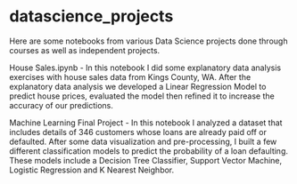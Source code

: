 # datascience_projects
Here are some notebooks from various Data Science projects done through courses as well as independent projects.

House Sales.ipynb - In this notebook I did some explanatory data analysis exercises with house sales data from Kings County, WA.  After the explanatory data analysis we developed a Linear Regression Model to predict house prices, evaluated the model then refined it to increase the accuracy of our predictions.

Machine Learning Final Project - In this notebook I analyzed a dataset that includes details of 346 customers whose loans are already paid off or defaulted. After some data visualization and pre-processing, I built a few different classification models to predict the probability of a loan defaulting.  These models include a Decision Tree Classifier, Support Vector Machine, Logistic Regression and K Nearest Neighbor.
